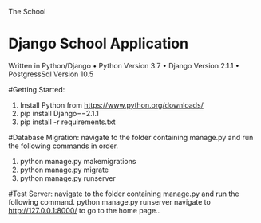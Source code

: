 The School
# Django School Application

Written in Python/Django
    •	Python Version 3.7
    •	Django Version 2.1.1
    •	PostgressSql Version 10.5


#Getting Started:
1.	Install Python from https://www.python.org/downloads/
2.	pip install Django==2.1.1
3.	pip install -r requirements.txt


#Database Migration:
navigate to the folder containing manage.py and run the following commands in order.
1.	python manage.py makemigrations
2.	python manage.py migrate
3.	python manage.py runserver


#Test Server:
navigate to the folder containing manage.py and run the following command. python manage.py runserver navigate to http://127.0.0.1:8000/ to go to the home page..


